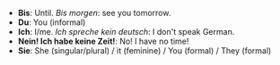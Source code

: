 - **Bis**: Until. *Bis morgen*: see you tomorrow.
- **Du**: You (informal)
- **Ich**: I/me. *Ich spreche kein deutsch*: I don't speak German.
- **Nein! Ich habe keine Zeit!**: No! I have no time!
- **Sie**: She (singular/plural) / it (feminine) / You (formal) / They (formal)